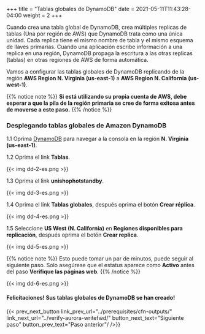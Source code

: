 +++
title = "Tablas globales de DynamoDB"
date =  2021-05-11T11:43:28-04:00
weight = 2
+++

Cuando crea una tabla global de DynamoDB, crea múltiples replicas de tablas (Una por región de AWS) que DynamoDB trata como una única unidad. Cada replica tiene el mismo nombre de tabla y el mismo esquema de llaves primarias. Cuando una aplicación escribe información a una replica en una región, DynamoDB propaga la escritura a las otras replicas (tablas) en otras regiones de AWS de forma automática.

Vamos a configurar las tablas globales de DynamoDB replicando de la región **AWS Region N. Virginia (us-east-1)** a **AWS Region N. California (us-west-1)**.

{{% notice note %}}
**Si está utilizando su propia cuenta de AWS, debe esperar a que la pila de la región primaria se cree de forma exitosa antes de moverse a este paso.**
{{% /notice %}}

### Desplegando tablas globales de Amazon DynamoDB

1.1 Oprima [DynamoDB](https://console.aws.amazon.com/dynamodbv2/home?region=us-east-1#/) para navegar a la consola en la región **N. Virginia (us-east-1)**.

1.2 Oprima el link **Tablas**.

{{< img dd-2-es.png >}}

1.3 Oprima el link **unishophotstandby**.

{{< img dd-3-es.png >}}

1.4 Oprima el link **Tablas globales**, después oprima el botón **Crear réplica**.

{{< img dd-4-es.png >}}

1.5 Seleccione **US West (N. California)** en **Regiones disponibles para replicación**, después oprima el botón **Crear replica**.

{{< img dd-5-es.png >}}

{{% notice note %}}
Esto puede tomar un par de minutos, puede seguir al siguiente paso. Solo asegúrese que el estatus aparece como **Activo** antes del paso **Verifique las páginas web**.
{{% /notice %}}

{{< img dd-6-es.png >}}

#### Felicitaciones! Sus tablas globales de DynamoDB se han creado!

{{< prev_next_button link_prev_url="../prerequisites/cfn-outputs/" link_next_url="../verify-aurora-writefwd/" button_next_text="Siguiente paso" button_prev_text="Paso anterior"/ />}}
